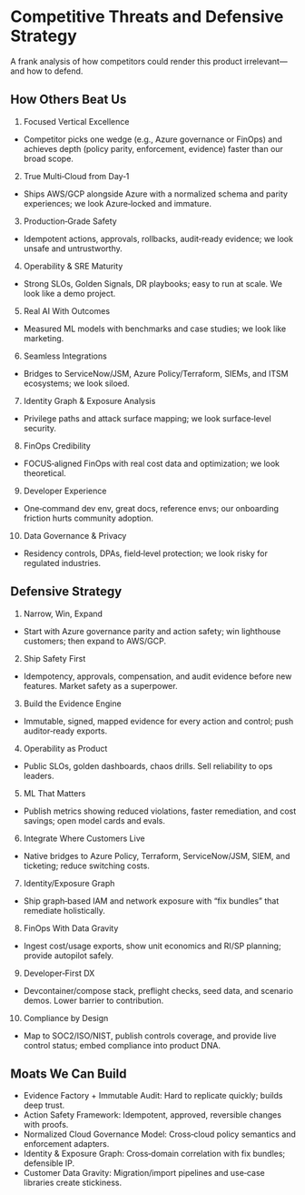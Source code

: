 # Competitive Threats and Defensive Strategy

A frank analysis of how competitors could render this product irrelevant—and how to defend.

## How Others Beat Us

1) Focused Vertical Excellence
- Competitor picks one wedge (e.g., Azure governance or FinOps) and achieves depth (policy parity, enforcement, evidence) faster than our broad scope.

2) True Multi‑Cloud from Day‑1
- Ships AWS/GCP alongside Azure with a normalized schema and parity experiences; we look Azure‑locked and immature.

3) Production‑Grade Safety
- Idempotent actions, approvals, rollbacks, audit‑ready evidence; we look unsafe and untrustworthy.

4) Operability & SRE Maturity
- Strong SLOs, Golden Signals, DR playbooks; easy to run at scale. We look like a demo project.

5) Real AI With Outcomes
- Measured ML models with benchmarks and case studies; we look like marketing.

6) Seamless Integrations
- Bridges to ServiceNow/JSM, Azure Policy/Terraform, SIEMs, and ITSM ecosystems; we look siloed.

7) Identity Graph & Exposure Analysis
- Privilege paths and attack surface mapping; we look surface‑level security.

8) FinOps Credibility
- FOCUS‑aligned FinOps with real cost data and optimization; we look theoretical.

9) Developer Experience
- One‑command dev env, great docs, reference envs; our onboarding friction hurts community adoption.

10) Data Governance & Privacy
- Residency controls, DPAs, field‑level protection; we look risky for regulated industries.

## Defensive Strategy

1) Narrow, Win, Expand
- Start with Azure governance parity and action safety; win lighthouse customers; then expand to AWS/GCP.

2) Ship Safety First
- Idempotency, approvals, compensation, and audit evidence before new features. Market safety as a superpower.

3) Build the Evidence Engine
- Immutable, signed, mapped evidence for every action and control; push auditor‑ready exports.

4) Operability as Product
- Public SLOs, golden dashboards, chaos drills. Sell reliability to ops leaders.

5) ML That Matters
- Publish metrics showing reduced violations, faster remediation, and cost savings; open model cards and evals.

6) Integrate Where Customers Live
- Native bridges to Azure Policy, Terraform, ServiceNow/JSM, SIEM, and ticketing; reduce switching costs.

7) Identity/Exposure Graph
- Ship graph‑based IAM and network exposure with “fix bundles” that remediate holistically.

8) FinOps With Data Gravity
- Ingest cost/usage exports, show unit economics and RI/SP planning; provide autopilot safely.

9) Developer‑First DX
- Devcontainer/compose stack, preflight checks, seed data, and scenario demos. Lower barrier to contribution.

10) Compliance by Design
- Map to SOC2/ISO/NIST, publish controls coverage, and provide live control status; embed compliance into product DNA.

## Moats We Can Build

- Evidence Factory + Immutable Audit: Hard to replicate quickly; builds deep trust.
- Action Safety Framework: Idempotent, approved, reversible changes with proofs.
- Normalized Cloud Governance Model: Cross‑cloud policy semantics and enforcement adapters.
- Identity & Exposure Graph: Cross‑domain correlation with fix bundles; defensible IP.
- Customer Data Gravity: Migration/import pipelines and use‑case libraries create stickiness.
